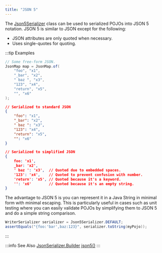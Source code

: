 ```yaml
---
title: "JSON 5"
---
```


The [Json5Serializer]({{API_DOCS}}/org/apache/juneau/json/Json5Serializer.html) class can be used to serialized POJOs into JSON 5 notation.
JSON 5 is similar to JSON except for the following:
- JSON attributes are only quoted when necessary.
- Uses single-quotes for quoting.

:::tip Examples


```java
// Some free-form JSON.
JsonMap map = JsonMap.of(
    "foo", "x1",
    "_bar", "x2",
    " baz ", "x3",
    "123", "x4",
    "return", "x5",
    "", "x6"
);
```


```json
// Serialized to standard JSON
{
    "foo": "x1",
    "_bar": "x2",
    " baz ": "x3",
    "123": "x4",
    "return": "x5",
    "": "x6"
}
```


```json
// Serialized to simplified JSON
{
    foo: 'x1',
    _bar: 'x2',
    ' baz ': 'x3',  // Quoted due to embedded spaces.
    '123': 'x4',    // Quoted to prevent confusion with number.
    'return': 'x5', // Quoted because it's a keyword.
    '': 'x6'        // Quoted because it's an empty string.
}
```


The advantage to JSON 5 is you can represent it in a Java String in minimal form with minimal escaping.
This is particularly useful in cases such as unit testing where you can easily validate POJOs by simplifying them to JSON 5 and do a simple string comparison.

```java
WriterSerializer serializer = Json5Serializer.DEFAULT;
assertEquals("{foo:'bar',baz:123}", serializer.toString(myPojo));
```


:::

:::info See Also
<tree>
<node-0><java-class>[JsonSerializer.Builder]({{API_DOCS}}/org/apache/juneau/json/JsonSerializer/Builder.html)</java-class></node-0>
<node-1><java-method>[json5()]({{API_DOCS}}/org/apache/juneau/json/JsonSerializer/Builder.html#json5())</java-method></node-1>
</tree>
:::
